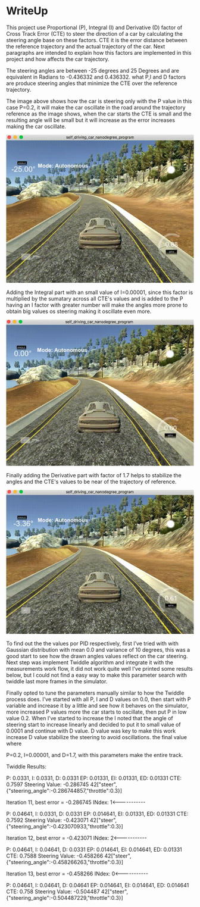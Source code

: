 # WriteUp

This project use Proportional (P), Integral (I) and Derivative (D) factor of Cross Track Error (CTE)
to steer the direction of a car by calculating the steering angle base on these factors. CTE it is the
error distance between the reference trajectory and the actual trajectory of the car. Next paragraphs
are intended to explain how this factors are implemented in this project and how affects the car
trajectory.

The steering angles are between -25 degrees and 25 Degrees and are equivalent in Radians to -0.436332 and 0.436332.
what P,I and D factors are produce steering angles that minimize the CTE over the reference trajectory.

The image above shows how the car is steering only with the P value in this case P=0.2, it will make
the car oscillate in the road around the trajectory reference as the image shows, when the car starts the CTE is small and the resulting angle
will be small but it will increase as the error increases making the car oscillate.

![Alt text](p.gif "P")

Adding the Integral part with an small value of I=0.00001, since this factor is multiplied by the sumatary
across all CTE's values and is added to the P having an I factor with greater number will make the angles
more prone to obtain big values os steering making it oscillate even  more.

![Alt text](pi.gif "PI")

Finally adding the Derivative part with factor of 1.7 helps to stabilize the angles and the CTE's values to be near of the
trajectory of reference.

![Alt text](pid.gif "PID")

To find out the the values por PID respectively, first I’ve tried with with Gaussian distribution with
mean 0.0 and variance of 10 degrees, this was a good start to see how the drawn angles values reflect 
on the car steering. Next step was implement Twiddle algorithm and integrate it with the measurements
work flow, it did not work quite well I’ve printed some results below, but I could not find a easy way
to make this parameter search with twiddle last more frames in the simulator.

Finally opted to tune the parameters manually similar to how the Twiddle process does.
I’ve started with all P, I and D values on 0.0, then  start with P variable and increase
it by a little and see how it behaves on the simulator, more increased P values more the car
starts to oscillate, then put P in low value 0.2. When I’ve started to increase the 
I noted that the angle of steering start to increase linearly and decided to put it
to small value of 0.0001 and continue with D value. D value was key to make this work increase
D value stabilize the steering to avoid oscillations. the final value where

P=0.2,  I=0.00001, and D=1.7, with this parameters make the entire track.


Twiddle Results:

P: 0.0331, I: 0.0331, D: 0.0331
EP: 0.01331, EI: 0.01331, ED: 0.01331
CTE: 0.7597 Steering Value: -0.286745
42["steer",{"steering_angle":-0.286744857,"throttle":0.3}]


Iteration 11, best error = -0.286745
INdex: 1<-----------

P: 0.04641, I: 0.0331, D: 0.0331
EP: 0.014641, EI: 0.01331, ED: 0.01331
CTE: 0.7592 Steering Value: -0.423071
42["steer",{"steering_angle":-0.423070933,"throttle":0.3}]


Iteration 12, best error = -0.423071
INdex: 2<-----------

P: 0.04641, I: 0.04641, D: 0.0331
EP: 0.014641, EI: 0.014641, ED: 0.01331
CTE: 0.7588 Steering Value: -0.458266
42["steer",{"steering_angle":-0.458266263,"throttle":0.3}]


Iteration 13, best error = -0.458266
INdex: 0<-----------

P: 0.04641, I: 0.04641, D: 0.04641
EP: 0.014641, EI: 0.014641, ED: 0.014641
CTE: 0.758 Steering Value: -0.504487
42["steer",{"steering_angle":-0.504487229,"throttle":0.3}]
